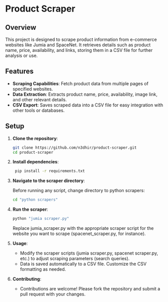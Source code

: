 # Product Scraper

## Overview

This project is designed to scrape product information from e-commerce websites like Jumia and SpaceNet. It retrieves details such as product name, price, availability, and links, storing them in a CSV file for further analysis or use.

## Features

- **Scraping Capabilities**: Fetch product data from multiple pages of specified websites.
- **Data Extraction**: Extracts product name, price, availability, image link, and other relevant details.
- **CSV Export**: Saves scraped data into a CSV file for easy integration with other tools or databases.

## Setup

1. **Clone the repository**:
   
   ```sh
   git clone https://github.com/n3dhir/product-scraper.git
   cd product-scraper
   
3. **Install dependencies**:
   
     ```sh
      pip install -r requirements.txt
     
4. **Navigate to the scraper directory**:

   Before running any script, change directory to python scrapers:
   ```sh
   cd "python scrapers"
   
5. **Run the scraper**:
     ```sh
     python "jumia scraper.py"
     
      ```
     Replace jumia_scraper.py with the appropriate scraper script for the website you want to scrape (spacenet_scraper.py, for instance).
   
6. **Usage**:

    * Modify the scraper scripts (jumia scraper.py, spacenet scraper.py, etc.) to adjust scraping parameters (search queries).
   * Data is saved automatically to a CSV file. Customize the CSV formatting as needed.
     
7. **Contributing**:

   - Contributions are welcome! Please fork the repository and submit a pull request with your changes.
   
